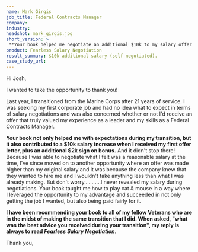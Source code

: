 ```yaml
---
name: Mark Girgis
job_title: Federal Contracts Manager
company: 
industry: 
headshot: mark_girgis.jpg
short_version: >
 **Your book helped me negotiate an additional $10k to my salary offer!**
product: Fearless Salary Negotiation
result_summary: $10k additional salary (self negotiated).
case_study_url: 
---
```


Hi Josh,

I wanted to take the opportunity to thank you!

Last year, I transitioned from the Marine Corps after 21 years of service. I was seeking my first corporate job and had no idea what to expect in terms of salary negotiations and was also concerned whether or not I'd receive an offer that truly valued my experience as a leader and my skills as a Federal Contracts Manager.

**Your book not only helped me with expectations during my transition, but it also contributed to a $10k salary increase when I received my first offer letter, plus an additional $2k sign on bonus.** And it didn't stop there! Because I was able to negotiate what I felt was a reasonable salary at the time, I've since moved on to another opportunity where an offer was made higher than my original salary and it was because the company knew that they wanted to hire me and I wouldn't take anything less than what I was already making. But don't worry...........I never revealed my salary during negotiations. Your book taught me how to play cat & mouse in a way where I leveraged the opportunity to my advantage and succeeded in not only getting the job I wanted, but also being paid fairly for it.

**I have been recommending your book to all of my fellow Veterans who are in the midst of making the same transition that I did. When asked, "what was the best advice you received during your transition", my reply is always to read _Fearless Salary Negotiation_**.

Thank you,
